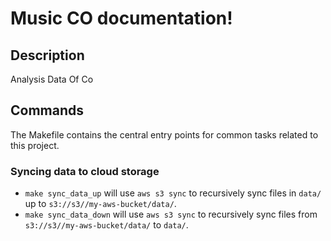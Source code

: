 # Music CO documentation!

## Description

Analysis Data Of Co

## Commands

The Makefile contains the central entry points for common tasks related to this project.

### Syncing data to cloud storage

* `make sync_data_up` will use `aws s3 sync` to recursively sync files in `data/` up to `s3://s3//my-aws-bucket/data/`.
* `make sync_data_down` will use `aws s3 sync` to recursively sync files from `s3://s3//my-aws-bucket/data/` to `data/`.



